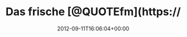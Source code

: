 ---
retweeted: false
source: <a href="http://itunes.apple.com/us/app/twitter/id409789998?mt=12" rel="nofollow">Twitter
  for Mac</a>
entities:
  hashtags: []
  symbols: []
  user_mentions:
  - name: QUOTE.fm
    screen_name: QUOTEfm
    indices:
    - '12'
    - '20'
    id_str: '220000321'
    id: '220000321'
  urls: []
display_text_range:
- '0'
- '128'
favorite_count: '0'
id_str: '245553808149716995'
truncated: false
retweet_count: '0'
id: '245553808149716995'
created_at: Tue Sep 11 16:06:04 +0000 2012
favorited: false
full_text: Das frische [@QUOTEfm](https://twitter.com/QUOTEfm) sieht so hübsch aus
  und ich bekomme es dennoch nicht in meinen Workflow integriert. Vielleicht, irgendwann.
lang: de
tags:
- pesos:twitter
date: '2012-09-11T16:06:04+00:00'
src: https://twitter.com/bascht/status/245553808149716995
original_url: https://twitter.com/bascht/status/245553808149716995
type: twitter_tweet
text: Das frische [@QUOTEfm](https://twitter.com/QUOTEfm) sieht so hübsch aus und
  ich bekomme es dennoch nicht in meinen Workflow integriert. Vielleicht, irgendwann.
title: Das frische [@QUOTEfm](https://

---